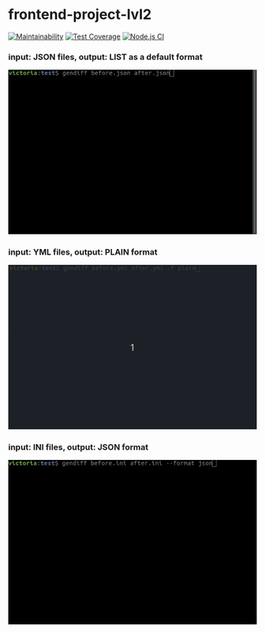 # frontend-project-lvl2

[![Maintainability](https://api.codeclimate.com/v1/badges/2f7955ab0ea33064890d/maintainability)](https://codeclimate.com/github/VictoriaGershova/frontend-project-lvl2/maintainability)
[![Test Coverage](https://api.codeclimate.com/v1/badges/2f7955ab0ea33064890d/test_coverage)](https://codeclimate.com/github/VictoriaGershova/frontend-project-lvl2/test_coverage)
[![Node.js CI](https://github.com/VictoriaGershova/frontend-project-lvl2/workflows/Node.js%20CI/badge.svg)](https://github.com/VictoriaGershova/frontend-project-lvl2/actions)

### input: JSON files, output: LIST as a default format

![Alt Text](assets/gif/jsonFilesToDefaultFormat.gif)

### input: YML files, output: PLAIN format

![Alt Text](assets/gif/ymlFilesToPlainFormat.gif)

### input: INI files, output: JSON format

![Alt Text](assets/gif/iniFilesToJSONFormat.gif)



